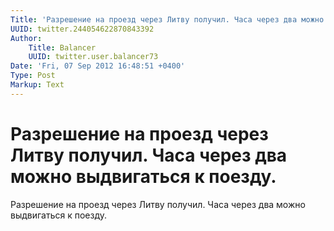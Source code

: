 ```yaml
---
Title: 'Разрешение на проезд через Литву получил. Часа через два можно выдвигаться к поезду.'
UUID: twitter.244054622870843392
Author:
    Title: Balancer
    UUID: twitter.user.balancer73
Date: 'Fri, 07 Sep 2012 16:48:51 +0400'
Type: Post
Markup: Text
---
```


# Разрешение на проезд через Литву получил. Часа через два можно выдвигаться к поезду.

Разрешение на проезд через Литву получил. Часа через два
можно выдвигаться к поезду.
